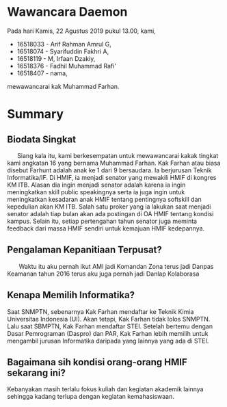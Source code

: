 # Wawancara Daemon
Pada hari Kamis, 22 Agustus 2019 pukul 13.00, kami,
- 16518033 - Arif Rahman Amrul G,
- 16518074 - Syarifuddin Fakhri A,
- 16518119 - M, Irfaan Dzakiy,
- 16518376 - Fadhil Muhammad Rafi'
- 16518407 - nama,

mewawancarai kak Muhammad Farhan.

# Summary
## Biodata Singkat
&nbsp;&nbsp;&nbsp;&nbsp;&nbsp;&nbsp;Siang kala itu, kami berkesempatan untuk mewawancarai kakak tingkat kami angkatan 16 yang bernama Muhammad Farhan. Kak Farhan atau biasa disebut Farhunt adalah anak ke 1 dari 9 bersaudara. Ia berjurusan Teknik Informatika/IF. Di HMIF, ia menjadi senator yang mewakili HMIF di kongres KM ITB. Alasan dia ingin menjadi senator adalah karena ia ingin meningkatkan skill public speakingnya serta ia juga ingin untuk meningkatkan kesadaran anak HMIF tentang pentingnya softskill dan kepedulian akan KM ITB. Salah satu proker yang ia lakukan saat menjadi senator adalah tiap bulan akan ada postingan di OA HMIF tentang kondisi kampus. Selain itu, setiap pertengahan tahun senator juga meminta feedback dari massa HMIF sendiri untuk kemajuan HMIF kedepannya.

## Pengalaman Kepanitiaan Terpusat?
&nbsp;&nbsp;&nbsp;&nbsp;&nbsp;&nbsp; Waktu itu aku pernah ikut AMI jadi Komandan Zona terus jadi Danpas Keamanan tahun 2016 terus aku juga
pernah jadi Danlap Kolaborasa

## Kenapa Memilih Informatika?
Saat SNMPTN, sebenarnya Kak Farhan mendaftar ke Teknik Kimia Universitas Indonesia (UI). Akan tetapi, Kak Farhan tidak lolos SNMPTN. Lalu saat SBMPTN, Kak Farhan mendaftar STEI. Setelah bertemu dengan Dasar Pemrograman (Daspro) dan PAR, Kak Farhan lebih memilih untuk mengambil jurusan Informatika daripada yang lainnya yang ada di STEI.

## Bagaimana sih kondisi orang-orang HMIF sekarang ini?
Kebanyakan masih terlalu fokus kuliah dan kegiatan akademik lainnya sehingga kadang terlupa dengan kegiatan kemahasiswaan. 
